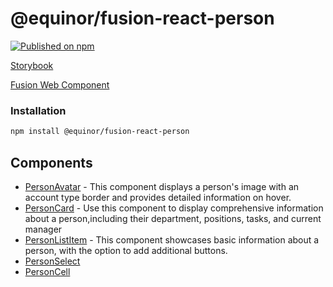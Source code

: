 <!--prettier-ignore-start-->
# @equinor/fusion-react-person

[![Published on npm](https://img.shields.io/npm/v/@equinor/fusion-react-person.svg)](https://www.npmjs.com/package/@equinor/fusion-react-person)

[Storybook](https://equinor.github.io/fusion-react-components/?path=/docs/person-docs--docs)

[Fusion Web Component](https://equinor.github.com/equinor/fusion-web-components/tree/main/packages/person)

### Installation

```sh
npm install @equinor/fusion-react-person
```

## Components
- [PersonAvatar](https://equinor.github.io/fusion-react-components/?path=/story/person-avatar--basic) - This component displays a person's image with an account type border and provides detailed information on hover.
- [PersonCard](https://equinor.github.io/fusion-react-components/?path=/story/person-card--basic) - Use this component to display comprehensive information about a person,including their department, positions, tasks, and current manager
- [PersonListItem](https://equinor.github.io/fusion-react-components/?path=/story/person-list-item--basic) - This component showcases basic information about a person, with the option to add additional buttons.
- [PersonSelect](https://equinor.github.io/fusion-react-components/?path=/story/person-select--basic)
- [PersonCell](https://equinor.github.io/fusion-react-components/?path=/story/person-cell--basic)

<!--prettier-ignore-end-->
